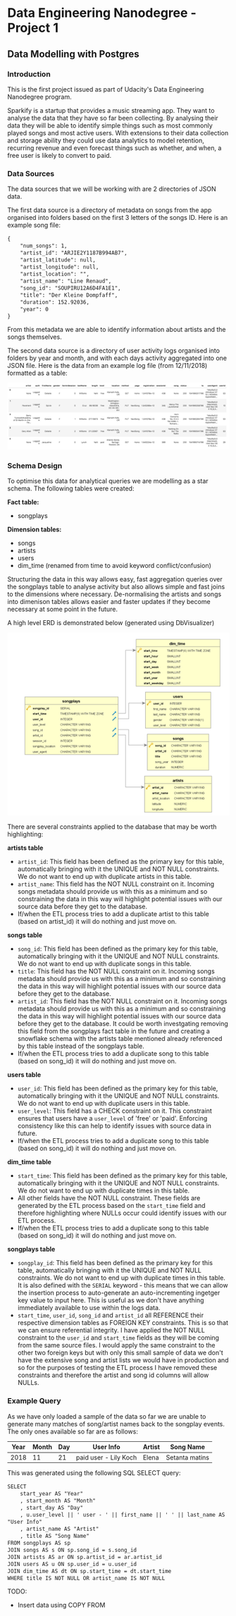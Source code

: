 # Data Engineering Nanodegree - Project 1
## Data Modelling with Postgres

### Introduction

This is the first project issued as part of Udacity's Data Engineering Nanodegree program.

Sparkify is a startup that provides a music streaming app. They want to analyse the data that they have so far been collecting. By analysing their data they will be able to identify simple things such as most commonly played songs and most active users. With extensions to their data collection and storage ability they could use data analytics to model retention, recurring revenue and even forecast things such as whether, and when, a free user is likely to convert to paid. 

### Data Sources

The data sources that we will be working with are 2 directories of JSON data. 

The first data source is a directory of metadata on songs from the app organised into folders based on the first 3 letters of the songs ID. Here is an example song file:

	{
        "num_songs": 1, 
        "artist_id": "ARJIE2Y1187B994AB7", 
        "artist_latitude": null, 
        "artist_longitude": null, 
        "artist_location": "", 
        "artist_name": "Line Renaud", 
        "song_id": "SOUPIRU12A6D4FA1E1", 
        "title": "Der Kleine Dompfaff", 
        "duration": 152.92036, 
        "year": 0
    }

From this metadata we are able to identify information about artists and the songs themselves. 

The second data source is a directory of user activity logs organised into folders by year and month, and with each days activity aggregated into one JSON file. Here is the data from an example log file (from 12/11/2018) formatted as a table: 

![Log file example](/assets/log-data.png)


### Schema Design

To optimise this data for analytical queries we are modelling as a star schema. The following tables were created:

**Fact table:** 
- songplays

**Dimension tables:**
- songs
- artists
- users
- dim_time (renamed from time to avoid keyword conflict/confusion)

Structuring the data in this way allows easy, fast aggregation queries over the songplays table to analyse activity but also allows simple and fast joins to the dimensions where necessary. De-normalising the artists and songs into dimenison tables allows easier and faster updates if they become necessary at some point in the future. 

A high level ERD is demonstrated below (generated using DbVisualizer)

![sparkifydb ERD](/assets/erd.PNG)

There are several constraints applied to the database that may be worth highlighting:

**artists table**
- `artist_id`: This field has been defined as the primary key for this table, automatically bringing with it the UNIQUE and NOT NULL constraints. We do not want to end up with duplicate artists in this table.
- `artist_name`: This field has the NOT NULL constraint on it. Incoming songs metadata should provide us with this as a minimum and so constraining the data in this way will highlight potential issues with our source data before they get to the database.
- If/when the ETL process tries to add a duplicate artist to this table (based on artist_id) it will do nothing and just move on. 


**songs table**
- `song_id`: This field has been defined as the primary key for this table, automatically bringing with it the UNIQUE and NOT NULL constraints. We do not want to end up with duplicate songs in this table.
- `title`: This field has the NOT NULL constraint on it. Incoming songs metadata should provide us with this as a minimum and so constraining the data in this way will highlight potential issues with our source data before they get to the database.
- `artist_id`: This field has the NOT NULL constraint on it. Incoming songs metadata should provide us with this as a minimum and so constraining the data in this way will highlight potential issues with our source data before they get to the database. It could be worth investgating removing this field from the songplays fact table in the future and creating a snowflake schema with the artists table mentioned already referenced by this table instead of the songplays table.
- If/when the ETL process tries to add a duplicate song to this table (based on song_id) it will do nothing and just move on. 


**users table**
- `user_id`: This field has been defined as the primary key for this table, automatically bringing with it the UNIQUE and NOT NULL constraints. We do not want to end up with duplicate users in this table.
- `user_level`: This field has a CHECK constraint on it. This constraint ensures that users have a `user_level` of 'free' or 'paid'. Enforcing consistency like this can help to identify issues with source data in future.
- If/when the ETL process tries to add a duplicate song to this table (based on song_id) it will do nothing and just move on. 


**dim_time table**
- `start_time`: This field has been defined as the primary key for this table, automatically bringing with it the UNIQUE and NOT NULL constraints. We do not want to end up with duplicate times in this table.
- All other fields have the NOT NULL constraint. These fields are generated by the ETL process based on the `start_time` field and therefore highlighting where NULLs occur could identify issues with our ETL process.
- If/when the ETL process tries to add a duplicate song to this table (based on song_id) it will do nothing and just move on. 


**songplays table**
- `songplay_id`: This field has been defined as the primary key for this table, automatically bringing with it the UNIQUE and NOT NULL constraints. We do not want to end up with duplicate times in this table. It is also defined with the `SERIAL` keyword - this means that we can allow the insertion process to auto-generate an auto-incrementing ingetger key value to input here. This is useful as we don't have anything immediately available to use within the logs data.
- `start_time`, `user_id`, `song_id` and `artist_id` all REFERENCE their respective dimension tables as FOREIGN KEY constraints. This is so that we can ensure referential integrity. I have applied the NOT NULL constraint to the `user_id` and `start_time` fields as they will be coming from the same source files. I would apply the same constraint to the other two foreign keys but with only this small sample of data we don't have the extensive song and artist lists we would have in production and so for the purposes of testing the ETL process I have removed these constraints and therefore the artist and song id columns will allow NULLs. 


### Example Query

As we have only loaded a sample of the data so far we are unable to generate many matches of song/artist names back to the songplay events. The only ones available so far are as follows:

| Year 	| Month 	| Day 	| User Info             	| Artist 	| Song Name      	|
|------	|-------	|-----	|-----------------------	|--------	|----------------	|
| 2018 	| 11    	| 21  	| paid user - Lily Koch 	| Elena  	| Setanta matins 	|

This was generated using the following SQL SELECT query:

    SELECT 
        start_year AS "Year"
        , start_month AS "Month"
        , start_day AS "Day"
        , u.user_level || ' user - ' || first_name || ' ' || last_name AS "User Info"
        , artist_name AS "Artist"
        , title AS "Song Name"
    FROM songplays AS sp
    JOIN songs AS s ON sp.song_id = s.song_id
    JOIN artists AS ar ON sp.artist_id = ar.artist_id
    JOIN users AS u ON sp.user_id = u.user_id
    JOIN dim_time AS dt ON sp.start_time = dt.start_time
    WHERE title IS NOT NULL OR artist_name IS NOT NULL




TODO:
- Insert data using COPY FROM

